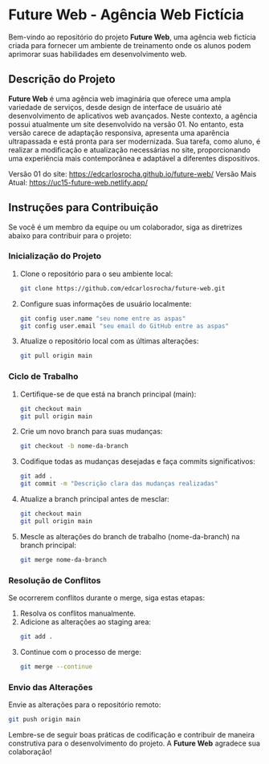 # Future Web - Agência Web Fictícia

Bem-vindo ao repositório do projeto **Future Web**, uma agência web fictícia criada para fornecer um ambiente de treinamento onde os alunos podem aprimorar suas habilidades em desenvolvimento web.

## Descrição do Projeto

**Future Web** é uma agência web imaginária que oferece uma ampla variedade de serviços, desde design de interface de usuário até desenvolvimento de aplicativos web avançados. Neste contexto, a agência possui atualmente um site desenvolvido na versão 01. No entanto, esta versão carece de adaptação responsiva, apresenta uma aparência ultrapassada e está pronta para ser modernizada. Sua tarefa, como aluno, é realizar a modificação e atualização necessárias no site, proporcionando uma experiência mais contemporânea e adaptável a diferentes dispositivos.

Versão 01 do site: https://edcarlosrocha.github.io/future-web/
Versão Mais Atual: https://uc15-future-web.netlify.app/

## Instruções para Contribuição

Se você é um membro da equipe ou um colaborador, siga as diretrizes abaixo para contribuir para o projeto:

### Inicialização do Projeto

1. Clone o repositório para o seu ambiente local:
   ```bash
   git clone https://github.com/edcarlosrocha/future-web.git
   ```

2. Configure suas informações de usuário localmente:
   ```bash
   git config user.name "seu nome entre as aspas"
   git config user.email "seu email do GitHub entre as aspas"
   ```

3. Atualize o repositório local com as últimas alterações:
   ```bash
   git pull origin main
   ```

### Ciclo de Trabalho

1. Certifique-se de que está na branch principal (main):
   ```bash
   git checkout main
   git pull origin main
   ```

2. Crie um novo branch para suas mudanças:
   ```bash
   git checkout -b nome-da-branch
   ```

3. Codifique todas as mudanças desejadas e faça commits significativos:
   ```bash
   git add .
   git commit -m "Descrição clara das mudanças realizadas"
   ```

4. Atualize a branch principal antes de mesclar:
   ```bash
   git checkout main
   git pull origin main
   ```

5. Mescle as alterações do branch de trabalho (nome-da-branch) na branch principal:
   ```bash
   git merge nome-da-branch
   ```

### Resolução de Conflitos

Se ocorrerem conflitos durante o merge, siga estas etapas:

1. Resolva os conflitos manualmente.
2. Adicione as alterações ao staging area:
   ```bash
   git add .
   ```
3. Continue com o processo de merge:
   ```bash
   git merge --continue
   ```

### Envio das Alterações

Envie as alterações para o repositório remoto:
   ```bash
   git push origin main
   ```

Lembre-se de seguir boas práticas de codificação e contribuir de maneira construtiva para o desenvolvimento do projeto. A **Future Web** agradece sua colaboração!
